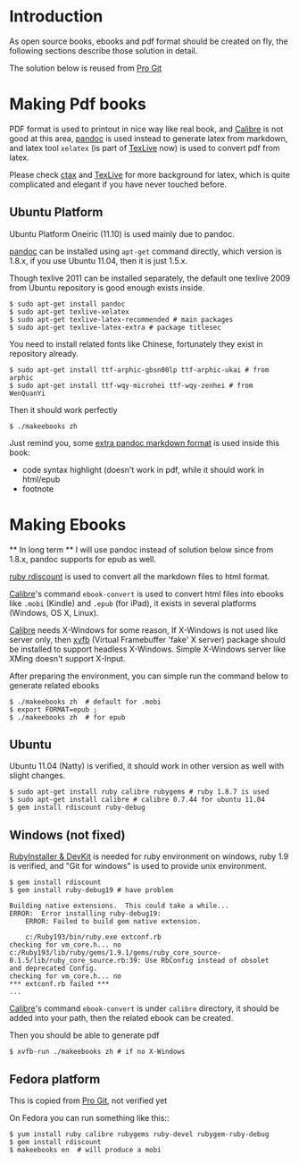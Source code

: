 # Introduction #

As open source books, ebooks and pdf format should be created on fly, the following sections describe those solution in detail.

The solution below is reused from [Pro Git][progit]

# Making Pdf books #
PDF format is used to printout in nice way like real book, and [Calibre][calibre] is not good at this area, [pandoc](http://johnmacfarlane.net/pandoc/) is used instead to generate latex from markdown, and latex tool `xelatex` (is part of [TexLive][texlive] now) is used to convert pdf from latex.

Please check [ctax](http://www.ctan.org/) and [TexLive][texlive] for more background for latex, which is quite complicated and elegant if you have never touched before.

## Ubuntu Platform ##

Ubuntu Platform Oneiric (11.10) is used mainly due to pandoc. 

[pandoc](http://johnmacfarlane.net/pandoc/) can be installed using `apt-get` command directly, which version is 1.8.x, if you use Ubuntu 11.04, then it is just 1.5.x.

Though texlive 2011 can be installed separately, the default one texlive 2009 from Ubuntu repository is good enough exists inside. 

	$ sudo apt-get install pandoc
    $ sudo apt-get texlive-xelatex
    $ sudo apt-get texlive-latex-recommended # main packages
    $ sudo apt-get texlive-latex-extra # package titlesec
	
You need to install related fonts like Chinese, fortunately they exist in repository already.
    
    $ sudo apt-get install ttf-arphic-gbsn00lp ttf-arphic-ukai # from arphic 
	$ sudo apt-get install ttf-wqy-microhei ttf-wqy-zenhei # from WenQuanYi

Then it should work perfectly

	$ ./makeebooks zh
    
Just remind you, some [extra pandoc markdown format](http://johnmacfarlane.net/pandoc/README.html) is used inside this book:

  * code syntax highlight (doesn't work in pdf, while it should work in html/epub
  * footnote 
    
# Making Ebooks #

** In long term ** I will use pandoc instead of solution below since from 1.8.x, pandoc supports for epub as well.

[ruby rdiscount](https://github.com/rtomayko/rdiscount) is used to convert all the markdown files to html format.

[Calibre][calibre]'s command `ebook-convert` is used to convert html files into ebooks like `.mobi` (Kindle) and `.epub` (for iPad), it exists in several platforms (Windows, OS X, Linux).

[Calibre][calibre] needs X-Windows for some reason, If X-Windows is not used like server only, then [xvfb](http://en.wikipedia.org/wiki/Xvfb) (Virtual Framebuffer 'fake' X server) package should be installed to support headless X-Windows. Simple X-Windows server like XMing doesn't support X-Input.

After preparing the environment, you can simple run the command below to generate related ebooks

    $ ./makeebooks zh  # default for .mobi
	$ export FORMAT=epub ; 
	$ ./makeebooks zh  # for epub

## Ubuntu ##
Ubuntu 11.04 (Natty) is verified, it should work in other version as well with slight changes.

    $ sudo apt-get install ruby calibre rubygems # ruby 1.8.7 is used
	$ sudo apt-get install calibre # calibre 0.7.44 for ubuntu 11.04
	$ gem install rdiscount ruby-debug 
	
## Windows (not fixed) ##
	
[RubyInstaller & DevKit](http://rubyinstaller.org/downloads/) is needed for ruby environment on windows, ruby 1.9 is verified, and "Git for windows" is used to provide unix environment.
	
	$ gem install rdiscount 
	$ gem install ruby-debug19 # have problem
	
	Building native extensions.  This could take a while...
	ERROR:  Error installing ruby-debug19:
        ERROR: Failed to build gem native extension.

        c:/Ruby193/bin/ruby.exe extconf.rb
	checking for vm_core.h... no
	c:/Ruby193/lib/ruby/gems/1.9.1/gems/ruby_core_source-0.1.5/lib/ruby_core_source.rb:39: Use RbConfig instead of obsolet
	and deprecated Config.
	checking for vm_core.h... no
	*** extconf.rb failed ***
	...
	
[Calibre][calibre]'s command `ebook-convert` is under `calibre` directory, it should be added into your path, then the related ebook can be created.

Then you should be able to generate pdf

    $ xvfb-run ./makeebooks zh # if no X-Windows	
	
## Fedora platform ##
This is copied from [Pro Git][progit], not verified yet

On Fedora you can run something like this::

    $ yum install ruby calibre rubygems ruby-devel rubygem-ruby-debug 
    $ gem install rdiscount
    $ makeebooks en  # will produce a mobi
	
[calibre]: http://calibre-ebook.com/
[progit]: http://github.com/progit/progit 
[texlive]: http://www.tug.org/texlive/
